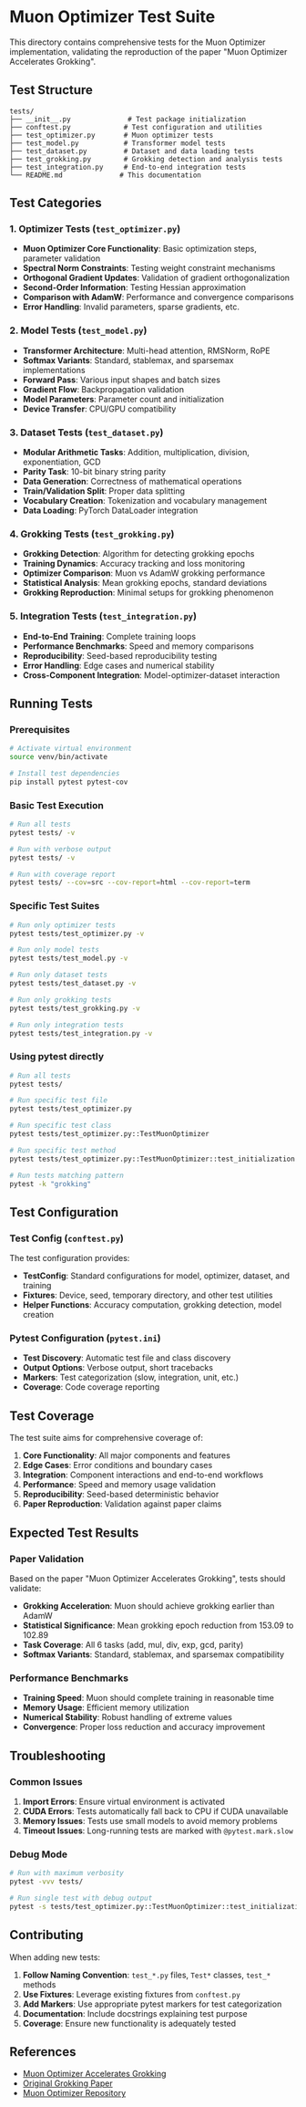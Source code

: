 # Muon Optimizer Test Suite

This directory contains comprehensive tests for the Muon Optimizer implementation, validating the reproduction of the paper "Muon Optimizer Accelerates Grokking".

## Test Structure

```
tests/
├── __init__.py              # Test package initialization
├── conftest.py             # Test configuration and utilities
├── test_optimizer.py       # Muon optimizer tests
├── test_model.py           # Transformer model tests
├── test_dataset.py         # Dataset and data loading tests
├── test_grokking.py        # Grokking detection and analysis tests
├── test_integration.py     # End-to-end integration tests
└── README.md              # This documentation
```

## Test Categories

### 1. Optimizer Tests (`test_optimizer.py`)
- **Muon Optimizer Core Functionality**: Basic optimization steps, parameter validation
- **Spectral Norm Constraints**: Testing weight constraint mechanisms
- **Orthogonal Gradient Updates**: Validation of gradient orthogonalization
- **Second-Order Information**: Testing Hessian approximation
- **Comparison with AdamW**: Performance and convergence comparisons
- **Error Handling**: Invalid parameters, sparse gradients, etc.

### 2. Model Tests (`test_model.py`)
- **Transformer Architecture**: Multi-head attention, RMSNorm, RoPE
- **Softmax Variants**: Standard, stablemax, and sparsemax implementations
- **Forward Pass**: Various input shapes and batch sizes
- **Gradient Flow**: Backpropagation validation
- **Model Parameters**: Parameter count and initialization
- **Device Transfer**: CPU/GPU compatibility

### 3. Dataset Tests (`test_dataset.py`)
- **Modular Arithmetic Tasks**: Addition, multiplication, division, exponentiation, GCD
- **Parity Task**: 10-bit binary string parity
- **Data Generation**: Correctness of mathematical operations
- **Train/Validation Split**: Proper data splitting
- **Vocabulary Creation**: Tokenization and vocabulary management
- **Data Loading**: PyTorch DataLoader integration

### 4. Grokking Tests (`test_grokking.py`)
- **Grokking Detection**: Algorithm for detecting grokking epochs
- **Training Dynamics**: Accuracy tracking and loss monitoring
- **Optimizer Comparison**: Muon vs AdamW grokking performance
- **Statistical Analysis**: Mean grokking epochs, standard deviations
- **Grokking Reproduction**: Minimal setups for grokking phenomenon

### 5. Integration Tests (`test_integration.py`)
- **End-to-End Training**: Complete training loops
- **Performance Benchmarks**: Speed and memory comparisons
- **Reproducibility**: Seed-based reproducibility testing
- **Error Handling**: Edge cases and numerical stability
- **Cross-Component Integration**: Model-optimizer-dataset interaction

## Running Tests

### Prerequisites
```bash
# Activate virtual environment
source venv/bin/activate

# Install test dependencies
pip install pytest pytest-cov
```

### Basic Test Execution
```bash
# Run all tests
pytest tests/ -v

# Run with verbose output
pytest tests/ -v

# Run with coverage report
pytest tests/ --cov=src --cov-report=html --cov-report=term
```

### Specific Test Suites
```bash
# Run only optimizer tests
pytest tests/test_optimizer.py -v

# Run only model tests
pytest tests/test_model.py -v

# Run only dataset tests
pytest tests/test_dataset.py -v

# Run only grokking tests
pytest tests/test_grokking.py -v

# Run only integration tests
pytest tests/test_integration.py -v
```

### Using pytest directly
```bash
# Run all tests
pytest tests/

# Run specific test file
pytest tests/test_optimizer.py

# Run specific test class
pytest tests/test_optimizer.py::TestMuonOptimizer

# Run specific test method
pytest tests/test_optimizer.py::TestMuonOptimizer::test_initialization

# Run tests matching pattern
pytest -k "grokking"
```

## Test Configuration

### Test Config (`conftest.py`)
The test configuration provides:
- **TestConfig**: Standard configurations for model, optimizer, dataset, and training
- **Fixtures**: Device, seed, temporary directory, and other test utilities
- **Helper Functions**: Accuracy computation, grokking detection, model creation

### Pytest Configuration (`pytest.ini`)
- **Test Discovery**: Automatic test file and class discovery
- **Output Options**: Verbose output, short tracebacks
- **Markers**: Test categorization (slow, integration, unit, etc.)
- **Coverage**: Code coverage reporting

## Test Coverage

The test suite aims for comprehensive coverage of:

1. **Core Functionality**: All major components and features
2. **Edge Cases**: Error conditions and boundary cases
3. **Integration**: Component interactions and end-to-end workflows
4. **Performance**: Speed and memory usage validation
5. **Reproducibility**: Seed-based deterministic behavior
6. **Paper Reproduction**: Validation against paper claims

## Expected Test Results

### Paper Validation
Based on the paper "Muon Optimizer Accelerates Grokking", tests should validate:

- **Grokking Acceleration**: Muon should achieve grokking earlier than AdamW
- **Statistical Significance**: Mean grokking epoch reduction from 153.09 to 102.89
- **Task Coverage**: All 6 tasks (add, mul, div, exp, gcd, parity)
- **Softmax Variants**: Standard, stablemax, and sparsemax compatibility

### Performance Benchmarks
- **Training Speed**: Muon should complete training in reasonable time
- **Memory Usage**: Efficient memory utilization
- **Numerical Stability**: Robust handling of extreme values
- **Convergence**: Proper loss reduction and accuracy improvement

## Troubleshooting

### Common Issues
1. **Import Errors**: Ensure virtual environment is activated
2. **CUDA Errors**: Tests automatically fall back to CPU if CUDA unavailable
3. **Memory Issues**: Tests use small models to avoid memory problems
4. **Timeout Issues**: Long-running tests are marked with `@pytest.mark.slow`

### Debug Mode
```bash
# Run with maximum verbosity
pytest -vvv tests/

# Run single test with debug output
pytest -s tests/test_optimizer.py::TestMuonOptimizer::test_initialization
```

## Contributing

When adding new tests:

1. **Follow Naming Convention**: `test_*.py` files, `Test*` classes, `test_*` methods
2. **Use Fixtures**: Leverage existing fixtures from `conftest.py`
3. **Add Markers**: Use appropriate pytest markers for test categorization
4. **Documentation**: Include docstrings explaining test purpose
5. **Coverage**: Ensure new functionality is adequately tested

## References

- [Muon Optimizer Accelerates Grokking](https://arxiv.org/pdf/2504.16041)
- [Original Grokking Paper](https://arxiv.org/abs/2201.02177)
- [Muon Optimizer Repository](https://github.com/KellerJordan/Muon)
